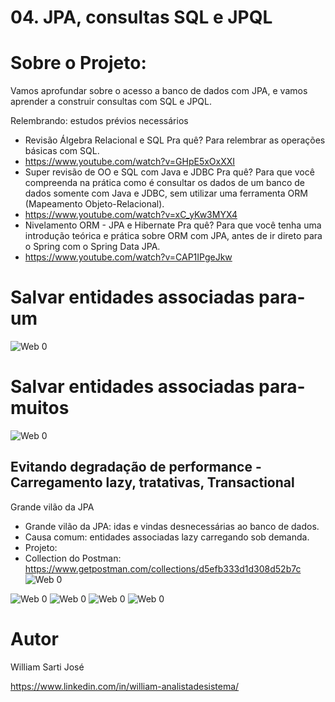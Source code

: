 # 04. JPA, consultas SQL e JPQL

# Sobre o Projeto:
Vamos aprofundar sobre o acesso a banco de dados com JPA, e vamos aprender a construir consultas com SQL e JPQL.

Relembrando: estudos prévios necessários

- Revisão Álgebra Relacional e SQL
 Pra quê? Para relembrar as operações básicas com SQL.
- https://www.youtube.com/watch?v=GHpE5xOxXXI
- Super revisão de OO e SQL com Java e JDBC
Pra quê? Para que você compreenda na prática como é consultar os dados de um banco de dados
 somente com Java e JDBC, sem utilizar uma ferramenta ORM (Mapeamento Objeto-Relacional).
- https://www.youtube.com/watch?v=xC_yKw3MYX4
- Nivelamento ORM - JPA e Hibernate
Pra quê? Para que você tenha uma introdução teórica e prática sobre ORM com JPA, antes de ir direto
  para o Spring com o Spring Data JPA.
- https://www.youtube.com/watch?v=CAP1IPgeJkw



# Salvar entidades associadas para-um


![Web 0](https://github.com/williamsartijose/04-JPA-Consultas-SQL-JPQL/blob/main/.idea/paraum.png)
# Salvar entidades associadas para-muitos
![Web 0](https://github.com/williamsartijose/04-JPA-Consultas-SQL-JPQL/blob/main/.idea/paramuito.png)



## Evitando degradação de performance - Carregamento lazy, tratativas, Transactional 

Grande vilão da JPA 
- Grande vilão da JPA: idas e vindas desnecessárias ao banco de dados.
- Causa comum: entidades associadas lazy carregando sob demanda.
- Projeto: 
- Collection do Postman: https://www.getpostman.com/collections/d5efb333d1d308d52b7c
![Web 0](https://github.com/williamsartijose/04-JPA-Consultas-SQL-JPQL/blob/main/.idea/jpa.png)

![Web 0](https://github.com/williamsartijose/04-JPA-Consultas-SQL-JPQL/blob/main/.idea/jpa2.png)
![Web 0](https://github.com/williamsartijose/04-JPA-Consultas-SQL-JPQL/blob/main/.idea/jpa3.png)
![Web 0](https://github.com/williamsartijose/04-JPA-Consultas-SQL-JPQL/blob/main/.idea/jpa4.png)
![Web 0](https://github.com/williamsartijose/04-JPA-Consultas-SQL-JPQL/blob/main/.idea/jpa5.png)



# Autor

William Sarti José

https://www.linkedin.com/in/william-analistadesistema/
